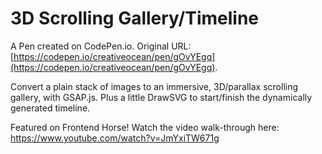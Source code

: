 # 3D Scrolling Gallery/Timeline

A Pen created on CodePen.io. Original URL: [https://codepen.io/creativeocean/pen/gOvYEgq](https://codepen.io/creativeocean/pen/gOvYEgq).

Convert a plain stack of images to an immersive, 3D/parallax scrolling gallery, with GSAP.js. Plus a little DrawSVG to start/finish the dynamically generated timeline.

Featured on Frontend Horse! Watch the video walk-through here: https://www.youtube.com/watch?v=JmYxiTW671g